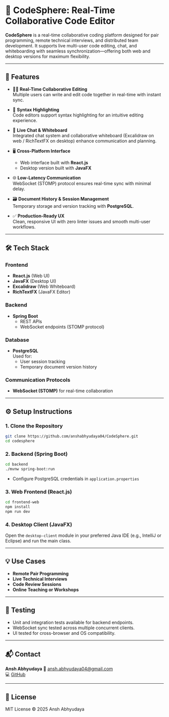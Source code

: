 # 🧠 CodeSphere: Real-Time Collaborative Code Editor

**CodeSphere** is a real-time collaborative coding platform designed for pair programming, remote technical interviews, and distributed team development. It supports live multi-user code editing, chat, and whiteboarding with seamless synchronization—offering both web and desktop versions for maximum flexibility.

---

## 🚀 Features

- 👨‍💻 **Real-Time Collaborative Editing**  
  Multiple users can write and edit code together in real-time with instant sync.

- 🧠 **Syntax Highlighting**  
  Code editors support syntax highlighting for an intuitive editing experience.

- 💬 **Live Chat & Whiteboard**  
  Integrated chat system and collaborative whiteboard (Excalidraw on web / RichTextFX on desktop) enhance communication and planning.

- 🖥️ **Cross-Platform Interface**  
  - Web interface built with **React.js**  
  - Desktop version built with **JavaFX**

- 🌐 **Low-Latency Communication**  
  WebSocket (STOMP) protocol ensures real-time sync with minimal delay.

- 🗃️ **Document History & Session Management**  
  Temporary storage and version tracking with **PostgreSQL**.

- ✅ **Production-Ready UX**  
  Clean, responsive UI with zero linter issues and smooth multi-user workflows.

---

## 🛠️ Tech Stack

### Frontend
- **React.js** (Web UI)
- **JavaFX** (Desktop UI)
- **Excalidraw** (Web Whiteboard)
- **RichTextFX** (JavaFX Editor)

### Backend
- **Spring Boot**  
  - REST APIs  
  - WebSocket endpoints (STOMP protocol)

### Database
- **PostgreSQL**  
  Used for:
  - User session tracking  
  - Temporary document version history

### Communication Protocols
- **WebSocket (STOMP)** for real-time collaboration

---

## ⚙️ Setup Instructions

### 1. Clone the Repository
```bash
git clone https://github.com/anshabhyudaya04/CodeSphere.git
cd codesphere
````

### 2. Backend (Spring Boot)

```bash
cd backend
./mvnw spring-boot:run
```

* Configure PostgreSQL credentials in `application.properties`

### 3. Web Frontend (React.js)

```bash
cd frontend-web
npm install
npm run dev
```

### 4. Desktop Client (JavaFX)

Open the `desktop-client` module in your preferred Java IDE (e.g., IntelliJ or Eclipse) and run the main class.

---


## 💡 Use Cases

* **Remote Pair Programming**
* **Live Technical Interviews**
* **Code Review Sessions**
* **Online Teaching or Workshops**

---

## 🧪 Testing

* Unit and integration tests available for backend endpoints.
* WebSocket sync tested across multiple concurrent clients.
* UI tested for cross-browser and OS compatibility.

---


## 📬 Contact

**Ansh Abhyudaya**
📧 [ansh.abhyudaya04@gmail.com](mailto:ansh.abhyudaya04@gmail.com)     
💻 [GitHub](https://github.com/anshabhyudaya04)

---

## 📄 License

MIT License © 2025 Ansh Abhyudaya
